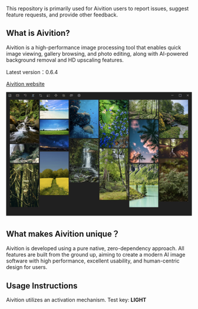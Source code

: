This repository is primarily used for Aivition users to report issues, suggest feature requests, and provide other feedback.

## What is Aivition?

Aivition is a high-performance image processing tool that enables quick image viewing, gallery browsing, and photo editing, along with AI-powered background removal and HD upscaling features.

Latest version：0.6.4

[Aivition website](https://www.aivition.com/)

![image](https://github.com/Okery/Aivition/blob/main/assets/explorer.jpg)

## What makes Aivition unique？

Aivition is developed using a pure native, zero-dependency approach. All features are built from the ground up, aiming to create a modern AI image software with high performance, excellent usability, and human-centric design for users.

## Usage Instructions

Aivition utilizes an activation mechanism. Test key: **LIGHT**

